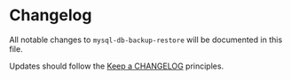 # Changelog

All notable changes to `mysql-db-backup-restore` will be documented in this file.

Updates should follow the [Keep a CHANGELOG](http://keepachangelog.com/) principles.

